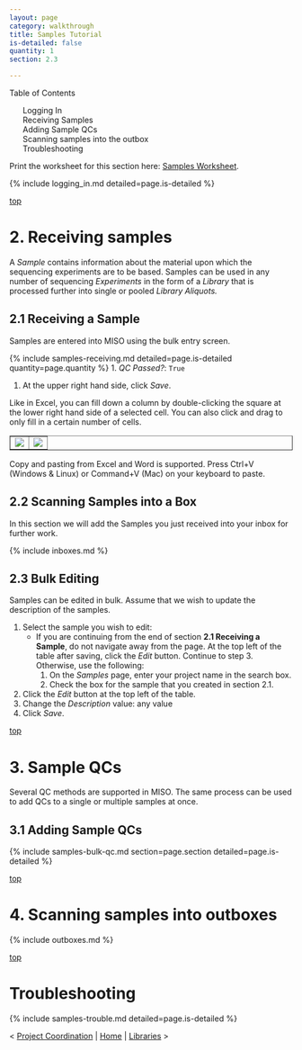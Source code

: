 ```yaml
---
layout: page
category: walkthrough
title: Samples Tutorial
is-detailed: false
quantity: 1
section: 2.3

---
```


<div id="toc">
Table of Contents
<ol>
    <li><a href="#logging_in">Logging In</a></li>
    <li><a href="#receipt">Receiving Samples</a></li>
    <li><a href="#qcs">Adding Sample QCs</a></li>
    <li><a href="#boxes">Scanning samples into the outbox</a></li>
    <li><a href="#trouble">Troubleshooting</a></li>
</ol>
</div>

<div id="infobox">
Print the worksheet for this section here: <a href="worksheet-plain-samples">Samples Worksheet</a>.
</div>

{% include logging_in.md detailed=page.is-detailed %}

<a name="receipt" href="#" id="toplink">top</a>

# 2. Receiving samples

A _Sample_ contains information about the material upon which the sequencing
experiments are to be based. Samples can be used in any number of sequencing
_Experiments_ in the form of a _Library_ that is processed further into
single or pooled _Library Aliquots._

## 2.1 Receiving a Sample

Samples are entered into MISO using the bulk entry screen.

{% include samples-receiving.md detailed=page.is-detailed quantity=page.quantity %}
    1. _QC Passed?_: `True`
1. At the upper right hand side, click _Save_.

Like in Excel, you can fill down a column by double-clicking the square at the lower
right hand side of a selected cell. You can also click and drag to only fill in a
certain number of cells.

<table border="1"><tr><td>
<img src="pics/fill-down-1.png"/>
</td><td>
<img src="pics/fill-down-2.png"/>
</td></tr></table>

Copy and pasting from Excel and Word is supported. Press Ctrl+V (Windows & Linux) or
Command+V (Mac) on your keyboard to paste.


## 2.2 Scanning Samples into a Box

In this section we will add the Samples you just received into your
inbox for further work.

{% include inboxes.md %}

## 2.3 Bulk Editing

Samples can be edited in bulk. Assume that we wish to update the description of the samples.

1. Select the sample you wish to edit:
    * If you are continuing from the end of section **2.1 Receiving a Sample**, do not navigate away from the page. At
      the top left of the table after saving, click the _Edit_ button. Continue to step 3. Otherwise, use the following:
        1. On the _Samples_ page, enter your project name in the search box.
        1. Check the box for the sample that you created in section 2.1.
1. Click the _Edit_ button at the top left of the table.
1. Change the _Description_ value: any value
1. Click _Save_.

<a name="qcs" href="#" id="toplink">top</a>

# 3. Sample QCs

Several QC methods are supported in MISO. The same process can be used to add QCs to a
single or multiple samples at once.

## 3.1 Adding Sample QCs

{% include samples-bulk-qc.md section=page.section detailed=page.is-detailed %}

<a name="boxes" href="#" id="toplink">top</a>

# 4. Scanning samples into outboxes

{% include outboxes.md %}

<a name="trouble" href="#" id="toplink">top</a>

# Troubleshooting

{% include samples-trouble.md detailed=page.is-detailed %}


< <a href="tutorial-plain-project-coordination">Project Coordination</a> | <a href="index-plain">Home</a> | <a href="tutorial-plain-libraries">Libraries</a> >

